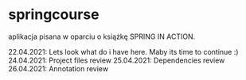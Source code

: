 # springcourse
aplikacja pisana w oparciu o książkę  SPRING IN ACTION. 

22.04.2021: Lets look what do i have here. Maby its time to continue :)
24.04.2021: Project files review
25.04.2021: Dependencies review
26.04.2021: Annotation review

